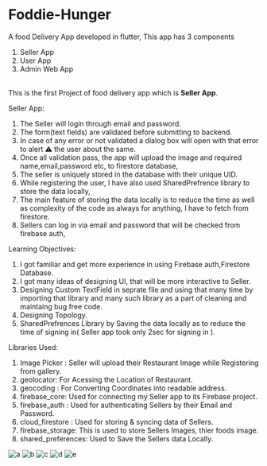 # Foddie-Hunger
A food Delivery App developed in flutter, 
This app has 3 components
  1. Seller App
  2. User App
  3. Admin Web App
  <br>
This is the first Project of food delivery app which is <b>Seller App</b>.

Seller App:
1. The Seller will login through email and password.
2. The form(text fields) are validated before submitting to backend.
3. In case of any error or not validated a dialog box will open with that error to alert ⚠ the user about the same.
4. Once all validation pass, the app will upload the image and required name,email,password etc, to firestore database,
5. The seller is uniquely stored in the database with their unique UID.
6. While registering the user, I have also used SharedPrefrence library to store the data locally,
7. The main feature of storing the data locally is to reduce the time as well as complexity of the code as always for anything, I have to fetch from firestore.
8. Sellers can log in via email and password that will be checked from firebase auth,

Learning Objectives:
 1. I got familiar and get more experience in using Firebase auth,Firestore Database.
 2. I got many ideas of designing UI, that will be more interactive to Seller.
 3. Designing Custom TextField in seprate file and using that many time by importing that library and many such library as a part of cleaning and maintaing bug free code.
 4. Designing Topology.
 5. SharedPrefrences Library by Saving the data locally as to reduce the time of signing in( Seller app took only 2sec for signing in ).


Libraries Used:
1. Image Picker : Seller will upload their Restaurant Image while Registering from gallery.
2. geolocator: For Acessing the Location of Restaurant.
3. geocoding : For Converting Coordinates into readable address.
4. firebase_core: Used for connecting my Seller app to its Firebase project.
5. firebase_auth : Used for authenticating Sellers by their Email and Password.
6. cloud_firestore : Used for storing & syncing data of Sellers.
7. firebase_storage: This is used to store Sellers Images, thier foods image.
8. shared_preferences: Used to Save the Sellers data Locally.

![a](https://user-images.githubusercontent.com/83778936/147323724-f1aec3dd-26da-4cf6-8e8b-1547af56d28a.png)
![b](https://user-images.githubusercontent.com/83778936/147323728-9e3b9ef0-cc75-4a16-b86f-0d34d2514cd0.png)
![c](https://user-images.githubusercontent.com/83778936/147323730-8032c762-c1f2-4d3e-b744-fb457d460c63.png)
![d](https://user-images.githubusercontent.com/83778936/147323731-487e4e6d-bbe2-4de5-83e6-5019a89071b6.png)
![e](https://user-images.githubusercontent.com/83778936/147323716-183576ac-b24e-4a8d-abd7-59d2491d0be4.png)



